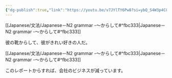 ```yaml
---
{"dg-publish":true,"link":"https://youtu.be/v7JYlTY6Pw8?si=ybQ_S4W3p4C8oBNj","tags":["Japanese-grammar","N2"],"permalink":"/Notes/LN－N2 grammar -～からして/","dgPassFrontmatter":true}
---
```


[[Japanese/文法/Japanese－N2 grammar -～からして#^fbc333\|Japanese－N2 grammar -～からして#^fbc333]]

彼の靴からして、彼がきれい好きの人だ。

[[Japanese/文法/Japanese－N2 grammar -～からして#^fbc333\|Japanese－N2 grammar -～からして#^fbc333]]

このレポートからすれば、会社のビジネスが減っています。